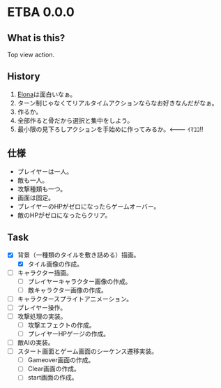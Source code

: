 # ETBA 0.0.0
## What is this?
Top view action.

## History

1. [Elona](http://ylvania.style.coocan.jp/elona_top.html)は面白いなぁ。
2. ターン制じゃなくてリアルタイムアクションならなお好きなんだがなぁ。
3. 作るか。
4. 全部作ると骨だから選択と集中をしよう。
5. 最小限の見下ろしアクションを手始めに作ってみるか。<--- ｲﾏｺｺ!!

## 仕様

* プレイヤーは一人。
* 敵も一人。
* 攻撃種類も一つ。
* 画面は固定。
* プレイヤーのHPがゼロになったらゲームオーバー。
* 敵のHPがゼロになったらクリア。

## Task

- [x] 背景（一種類のタイルを敷き詰める）描画。
  - [x] タイル画像の作成。
- [ ] キャラクター描画。
  - [ ] プレイヤーキャラクター画像の作成。
  - [ ] 敵キャラクター画像の作成。
- [ ] キャラクタースプライトアニメーション。
- [ ] プレイヤー操作。
- [ ] 攻撃処理の実装。
  - [ ] 攻撃エフェクトの作成。
  - [ ] プレイヤーHPゲージの作成。
- [ ] 敵AIの実装。
- [ ] スタート画面とゲーム画面のシーケンス遷移実装。
  - [ ] Gameover画面の作成。
  - [ ] Clear画面の作成。
  - [ ] start画面の作成。

